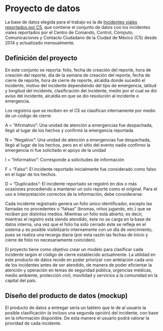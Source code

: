 # Proyecto de datos


La base de datos elegida para el trabajo es la de [Incidentes viales reportados por C5](https://datos.cdmx.gob.mx/explore/dataset/incidentes-viales-c5/information/?disjunctive.incidente_c4), que contiene el conjunto de datos con los incidentes viales reportados por el Centro de Comando, Control, Cómputo, Comunicaciones y Contacto Ciudadano de la Ciudad de México (C5) desde 2014 y actualizado mensualmente.

## Definición del proyecto

En este conjunto se reporta: folio, fecha de creación del reporte, hora de creación del reporte, día de la semana de creación del reporte, fecha de cierre de reporte, hora de cierre de reporte, alcaldía donde sucedió el incidente, motivo del incidente dependiendo del tipo de emergencia, latitud y longitud del incidente, clasificación del incidente, medio por el cual se dió aviso del incidente, alcaldía en que se dio resolución al incidente o emergencia.

Los registros que se reciben en el C5 se clasifican internamente por medio de un código de cierre:

A = “Afirmativo”: Una unidad de atención a emergencias fue despachada, llegó al lugar de los hechos y confirmó la emergencia reportada

N = “Negativo”: Una unidad de atención a emergencias fue despachada, llegó al lugar de los hechos, pero en el sitio del evento nadie confirmo la emergencia ni fue solicitado el apoyo de la unidad

I = “Informativo”: Corresponde a solicitudes de información

F = “Falso”: El incidente reportado inicialmente fue considerado como falso en el lugar de los hechos.

D = “Duplicados”: El incidente reportado se registró en dos o más ocasiones procediendo a mantener un solo reporte como el original. Para el uso e interpretación correctos de la información, debe considerarse:

Cada incidente registrado genera un folio único identificador, excepto las llamadas no procedentes o “falsas” (bromas, niños jugando, etc.) que se reciben por distintos medios.  Mientras un folio está abierto; es decir, mientras el registro está siendo atendido, éste no se carga en la base de datos interna, una vez que el folio ha sido cerrado éste se refleja en el sistema y es posible visibilizarlo internamente con un día de vencimiento, pues se realiza una recarga diaria (por esta razón las fechas de inicio y cierre de folio no necesariamente coinciden).

El proyecto tiene como objetivo crear un modelo para clasificar cada incidente según el código de cierre establecido actualmente. La utilidad en este producto de datos recide en poder priorizar con antelación cada uno de los incidentes antes de ser atendido, de manera de poder eficientar la atención y operación en temas de seguridad pública, urgencias médicas, medio ambiente, protección civil, movilidad y servicios a la comunidad en la capital del país.

## Diseño del producto de datos (mockup)

El producto de datos a entregar sería un tablero que le de al usuario la posible clasificación (e incluso una segunda opción) del incidente, con base en la información disponible. De esta manera el usuario podrá valorar la prioridad de cada incidente.
